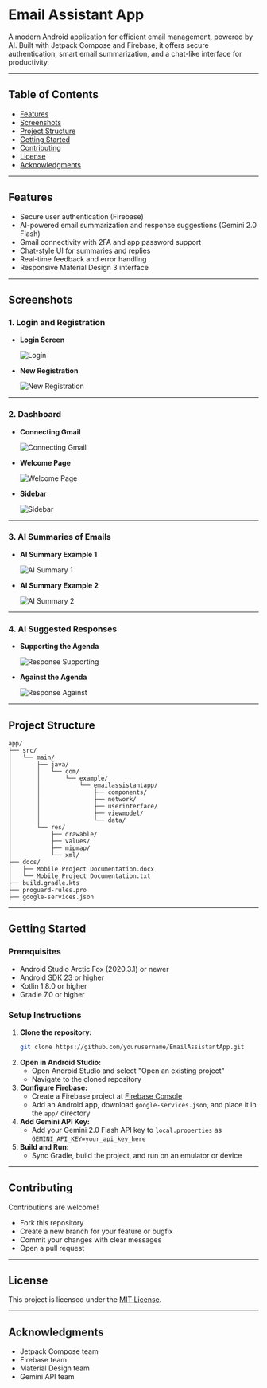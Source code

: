 # Email Assistant App

A modern Android application for efficient email management, powered by AI. Built with Jetpack Compose and Firebase, it offers secure authentication, smart email summarization, and a chat-like interface for productivity.

---

## Table of Contents

- [Features](#features)
- [Screenshots](#screenshots)
- [Project Structure](#project-structure)
- [Getting Started](#getting-started)
- [Contributing](#contributing)
- [License](#license)
- [Acknowledgments](#acknowledgments)

---

## Features

- Secure user authentication (Firebase)
- AI-powered email summarization and response suggestions (Gemini 2.0 Flash)
- Gmail connectivity with 2FA and app password support
- Chat-style UI for summaries and replies
- Real-time feedback and error handling
- Responsive Material Design 3 interface

---

## Screenshots

### 1. Login and Registration

- **Login Screen**

  ![Login](docs/Login.jpg)

- **New Registration**

  ![New Registration](docs/New_Registration.jpg)

---

### 2. Dashboard

- **Connecting Gmail**

  ![Connecting Gmail](docs/connecting_gmail.jpg)

- **Welcome Page**

  ![Welcome Page](docs/welcome_page.jpg)

- **Sidebar**

  ![Sidebar](docs/Sidebar.jpg)

---

### 3. AI Summaries of Emails

- **AI Summary Example 1**

  ![AI Summary 1](docs/AI_Summary_1.jpg)

- **AI Summary Example 2**

  ![AI Summary 2](docs/AI_Summary_2.jpg)

---

### 4. AI Suggested Responses

- **Supporting the Agenda**

  ![Response Supporting](docs/Response_supporting.jpg)

- **Against the Agenda**

  ![Response Against](docs/Response_against.jpg)

---

## Project Structure

```
app/
├── src/
│   └── main/
│       ├── java/
│       │   └── com/
│       │       └── example/
│       │           └── emailassistantapp/
│       │               ├── components/
│       │               ├── network/
│       │               ├── userinterface/
│       │               ├── viewmodel/
│       │               └── data/
│       └── res/
│           ├── drawable/
│           ├── values/
│           ├── mipmap/
│           └── xml/
├── docs/
│   ├── Mobile Project Documentation.docx
│   └── Mobile Project Documentation.txt
├── build.gradle.kts
├── proguard-rules.pro
├── google-services.json
```

---

## Getting Started

### Prerequisites

- Android Studio Arctic Fox (2020.3.1) or newer
- Android SDK 23 or higher
- Kotlin 1.8.0 or higher
- Gradle 7.0 or higher

### Setup Instructions

1. **Clone the repository:**
   ```sh
   git clone https://github.com/yourusername/EmailAssistantApp.git
   ```
2. **Open in Android Studio:**
   - Open Android Studio and select "Open an existing project"
   - Navigate to the cloned repository
3. **Configure Firebase:**
   - Create a Firebase project at [Firebase Console](https://console.firebase.google.com/)
   - Add an Android app, download `google-services.json`, and place it in the `app/` directory
4. **Add Gemini API Key:**
   - Add your Gemini 2.0 Flash API key to `local.properties` as `GEMINI_API_KEY=your_api_key_here`
5. **Build and Run:**
   - Sync Gradle, build the project, and run on an emulator or device

---

## Contributing

Contributions are welcome!

- Fork this repository
- Create a new branch for your feature or bugfix
- Commit your changes with clear messages
- Open a pull request

---

## License

This project is licensed under the [MIT License](LICENSE).

---

## Acknowledgments

- Jetpack Compose team
- Firebase team
- Material Design team
- Gemini API team
